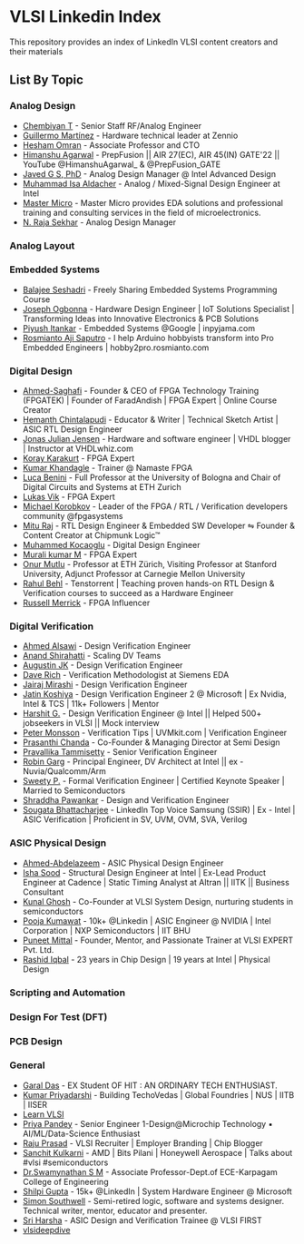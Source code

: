 # VLSI Linkedin Index
This repository provides an index of LinkedIn VLSI content creators and their materials

## List By Topic
### Analog Design
- [Chembiyan T](https://www.linkedin.com/in/chembiyan-t-0b34b910/) - Senior Staff RF/Analog Engineer
- [Guillermo Martínez](https://www.linkedin.com/in/guillermb) - Hardware technical leader at Zennio
- [Hesham Omran](https://www.linkedin.com/in/omranh/) - Associate Professor and CTO
- [Himanshu Agarwal](https://www.linkedin.com/in/himanshu-agarwal-37148219a/) - PrepFusion || AIR 27(EC), AIR 45(IN) GATE'22 || YouTube @HimanshuAgarwal_ & @PrepFusion_GATE
- [Javed G S, PhD](https://www.linkedin.com/in/javed-g-s-phd/) - Analog Design Manager @ Intel Advanced Design
- [Muhammad Isa Aldacher](https://www.linkedin.com/in/muhammad-isa-aldacher-95336831/) - Analog / Mixed-Signal Design Engineer at Intel
- [Master Micro](https://www.linkedin.com/company/master-micro/) - Master Micro provides EDA solutions and professional training and consulting services in the field of microelectronics.
- [N. Raja Sekhar](https://www.linkedin.com/in/n-raja-sekhar-08ab1011/) - Analog Design Manager

### Analog Layout
### Embedded Systems
- [Balajee Seshadri](https://www.linkedin.com/in/balajeeseshadri/) - Freely Sharing Embedded Systems Programming Course
- [Joseph Ogbonna](https://www.linkedin.com/in/joseph-ogbonna-2844171a5/) - Hardware Design Engineer | IoT Solutions Specialist | Transforming Ideas into Innovative Electronics & PCB Solutions
- [Piyush Itankar](https://www.linkedin.com/in/streetdogg/) - Embedded Systems @Google | inpyjama.com
- [Rosmianto Aji Saputro](https://www.linkedin.com/in/rosmianto/) - I help Arduino hobbyists transform into Pro Embedded Engineers | hobby2pro.rosmianto.com

### Digital Design
- [Ahmed-Saghafi](https://www.linkedin.com/in/ahmad-saghafi/) - Founder & CEO of FPGA Technology Training (FPGATEK) | Founder of FaradAndish | FPGA Expert | Online Course Creator
- [Hemanth Chintalapudi](https://www.linkedin.com/in/hemanthch/) - Educator & Writer | Technical Sketch Artist | ASIC RTL Design Engineer
- [Jonas Julian Jensen](https://www.linkedin.com/in/jojuljen/) - Hardware and software engineer | VHDL blogger | Instructor at VHDLwhiz.com
- [Koray Karakurt](https://www.linkedin.com/in/koray-karakurt/) - FPGA Expert
- [Kumar Khandagle](https://www.linkedin.com/in/kumar-khandagle-6578b8194/) - Trainer @ Namaste FPGA
- [Luca Benini](https://www.linkedin.com/in/lubenini/) - Full Professor at the University of Bologna and Chair of Digital Circuits and Systems at ETH Zurich
- [Lukas Vik](https://www.linkedin.com/in/lukas-vik/) - FPGA Expert
- [Michael Korobkov](https://www.linkedin.com/in/korobkov-michael/) - Leader of the FPGA / RTL / Verification developers community @fpgasystems
- [Mitu Raj](https://www.linkedin.com/in/iammituraj/) - RTL Design Engineer & Embedded SW Developer ⇋ Founder & Content Creator at Chipmunk Logic™
- [Muhammed Kocaoglu](https://www.linkedin.com/in/muhammedkocaoglu/) - Digital Design Engineer
- [Murali kumar M](https://www.linkedin.com/in/thefpgaman/) - FPGA Expert
- [Onur Mutlu](https://www.linkedin.com/in/omutlu/) - Professor at ETH Zürich, Visiting Professor at Stanford University, Adjunct Professor at Carnegie Mellon University
- [Rahul Behl](https://www.linkedin.com/in/raulbehl/) - Tenstorrent | Teaching proven hands-on RTL Design & Verification courses to succeed as a Hardware Engineer
- [Russell Merrick](https://www.linkedin.com/in/russell-merrick-6058b34/) - FPGA Influencer

### Digital Verification
- [Ahmed Alsawi](https://www.linkedin.com/in/ahmed-alsawi/) - Design Verification Engineer
- [Anand Shirahatti](https://www.linkedin.com/in/anand-shirahatti-1258235/) - Scaling DV Teams
- [Augustin JK](https://www.linkedin.com/in/augustin-jeba-kumar/) - Design Verification Engineer
- [Dave Rich](https://www.linkedin.com/in/davidrich/) - Verification Methodologist at Siemens EDA
- [Jairaj Mirashi](https://www.linkedin.com/in/jairaj-mirashi-design-verification-engineer/) - Design Verification Engineer
- [Jatin Koshiya](https://www.linkedin.com/in/jatinkoshiya/) - Design Verification Engineer 2 @ Microsoft | Ex Nvidia, Intel & TCS | 11k+ Followers | Mentor
- [Harshit G.](https://www.linkedin.com/in/harshitgupta97/) - Design Verification Engineer @ Intel || Helped 500+ jobseekers in VLSI || Mock interview
- [Peter Monsson](https://www.linkedin.com/in/petermonsson/) - Verification Tips | UVMkit.com | Verification Engineer
- [Prasanthi Chanda](https://www.linkedin.com/in/prasanthi-chanda-484205245/) - Co-Founder & Managing Director at Semi Design
- [Pravallika Tammisetty](https://www.linkedin.com/in/pravallika-tammisetty-629091173/) - Senior Verification Engineer
- [Robin Garg](https://www.linkedin.com/in/robingarg89/) - Principal Engineer, DV Architect at Intel || ex - Nuvia/Qualcomm/Arm
- [Sweety P.](https://www.linkedin.com/in/sweetypinjani/) - Formal Verification Engineer | Certified Keynote Speaker | Married to Semiconductors
- [Shraddha Pawankar](https://www.linkedin.com/in/shraddha-pawankar-abc/) - Design and Verification Engineer
- [Sougata Bhattacharjee](https://www.linkedin.com/in/sougata-bhattacharjee/) - LinkedIn Top Voice Samsung (SSIR) | Ex - Intel | ASIC Verification | Proficient in SV, UVM, OVM, SVA, Verilog

### ASIC Physical Design
- [Ahmed-Abdelazeem](https://www.linkedin.com/in/ahmed-abdelazeem/) - ASIC Physical Design Engineer
- [Isha Sood](https://www.linkedin.com/in/isha-sood-3602137/) - Structural Design Engineer at Intel | Ex-Lead Product Engineer at Cadence | Static Timing Analyst at Altran || IITK || Business Consultant
- [Kunal Ghosh](https://www.linkedin.com/in/kunal-ghosh-vlsisystemdesign-com-28084836/) - Co-Founder at VLSI System Design, nurturing students in semiconductors
- [Pooja Kumawat](https://www.linkedin.com/in/pooja47/) - 10k+ @Linkedin | ASIC Engineer @ NVIDIA | Intel Corporation | NXP Semiconductors | IIT BHU
- [Puneet Mittal](https://www.linkedin.com/in/mittalpuneet/) - Founder, Mentor, and Passionate Trainer at VLSI EXPERT Pvt. Ltd.
- [Rashid Iqbal](https://www.linkedin.com/in/rashidco) - 23 years in Chip Design | 19 years at Intel | Physical Design

### Scripting and Automation

### Design For Test (DFT)

### PCB Design

### General
- [Garal Das](https://www.linkedin.com/in/garal-das-aa895417a/) - EX Student OF HIT : AN ORDINARY TECH ENTHUSIAST.
- [Kumar Priyadarshi](https://www.linkedin.com/in/kumar-priyadarshi-b0a2a7a2/) - Building TechoVedas | Global Foundries | NUS | IITB | IISER
- [Learn VLSI](https://www.linkedin.com/company/learnvlsi/)
- [Priya Pandey](https://www.linkedin.com/in/pandey-priya/) - Senior Engineer 1-Design@Microchip Technology ▪️ AI/ML/Data-Science Enthusiast
- [Raju Prasad](https://www.linkedin.com/in/rajuprasadvlsi/) - VLSI Recruiter | Employer Branding | Chip Blogger
- [Sanchit Kulkarni](https://www.linkedin.com/in/sanchit-kulkarni-4030a5148/) - AMD | Bits Pilani | Honeywell Aerospace | Talks about #vlsi #semiconductors
- [Dr.Swamynathan S M](https://www.linkedin.com/in/dr-sms/) - Associate Professor-Dept.of ECE-Karpagam College of Engineering
- [Shilpi Gupta](https://www.linkedin.com/in/shilpi-garg2328/) - 15k+ @LinkedIn | System Hardware Engineer @ Microsoft
- [Simon Southwell](https://www.linkedin.com/in/simon-southwell-7684482/) - Semi-retired logic, software and systems designer. Technical writer, mentor, educator and presenter.
- [Sri Harsha](https://www.linkedin.com/in/sriharsha-vangalapudi/) - ASIC Design and Verification Trainee @ VLSI FIRST
- [vlsideepdive](https://www.linkedin.com/company/vlsideepdive/)
